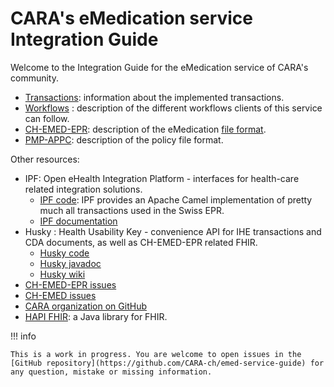 # CARA's eMedication service Integration Guide

Welcome to the Integration Guide for the eMedication service of CARA's community.

- [Transactions](transactions/index.md): information about the implemented transactions.
- [Workflows](workflows/index.md) : description of the different workflows clients of this service can follow.
- [CH-EMED-EPR](emed/index.md): description of the eMedication [file format](https://build.fhir.org/ig/CARA-ch/ch-emed-epr/).
- [PMP-APPC](appc/index.md): description of the policy file format.

Other resources:

- IPF: Open eHealth Integration Platform - interfaces for health-care related integration solutions.
  - [IPF code](https://github.com/oehf/ipf): IPF provides an Apache Camel implementation of pretty much all transactions
  used in the Swiss EPR.
  - [IPF documentation](https://oehf.github.io/ipf-docs/)
- Husky : Health Usability Key - convenience API for IHE transactions and CDA documents, as well as CH-EMED-EPR related FHIR.
  - [Husky code](https://github.com/project-husky/husky)
  - [Husky javadoc](https://project-husky.github.io/husky/)
  - [Husky wiki](https://github.com/project-husky/husky/wiki)
- [CH-EMED-EPR issues](https://github.com/CARA-ch/ch-emed-epr/issues?q=is%3Aissue+is%3Aopen+sort%3Aupdated-desc)
- [CH-EMED issues](https://github.com/hl7ch/ch-emed/issues?q=is%3Aissue+is%3Aopen+sort%3Aupdated-desc)
- [CARA organization on GitHub](https://github.com/CARA-ch)
- [HAPI FHIR](https://hapifhir.io): a Java library for FHIR.

!!! info

    This is a work in progress. You are welcome to open issues in the 
    [GitHub repository](https://github.com/CARA-ch/emed-service-guide) for any question, mistake or missing information.
